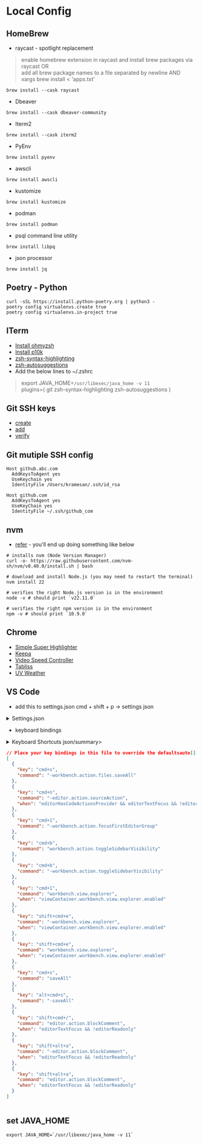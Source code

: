 # Local Config
## HomeBrew 
- raycast - spotlight replacement <br>
> enable homebrew extension in raycast and install brew packages via raycast  OR <br>
> add all brew package names to a file separated by newline AND <br>
> xargs brew install < 'apps.txt' <br>

``` console
brew install --cask raycast
```
- Dbeaver
```console
brew install --cask dbeaver-community 
```
- Iterm2
```console
brew install --cask iterm2
```
- PyEnv
```console
brew install pyenv
```

- awscli
```console
brew install awscli 
```
- kustomize
``` console
brew install kustomize
```
- podman
```console
brew install podman
```
- psql command line utility
```console
brew install libpq 
```

- json processor
```console
brew install jq
```

## Poetry - Python
```
curl -sSL https://install.python-poetry.org | python3 -
poetry config virtualenvs.create true
poetry config virtualenvs.in-project true
```


## ITerm
- [Install ohmyzsh](https://ohmyz.sh/#install)
- [Install p10k](https://github.com/romkatv/powerlevel10k?tab=readme-ov-file#getting-started)
- [zsh-syntax-highlighting](https://github.com/zsh-users/zsh-syntax-highlighting/blob/master/INSTALL.md#oh-my-zsh)
- [zsh-autosuggestions](https://github.com/zsh-users/zsh-autosuggestions/blob/master/INSTALL.md#oh-my-zsh)
- Add the below lines to ~/.zshrc <br>
> export JAVA_HOME=`/usr/libexec/java_home -v 11` <br>
> plugins=( git zsh-syntax-highlighting zsh-autosuggestions ) <br>

## Git SSH keys 
- [create](https://docs.github.com/en/authentication/connecting-to-github-with-ssh/generating-a-new-ssh-key-and-adding-it-to-the-ssh-agent)
- [add](https://docs.github.com/en/authentication/connecting-to-github-with-ssh/adding-a-new-ssh-key-to-your-github-account)
- [verify](https://docs.github.com/en/authentication/connecting-to-github-with-ssh/testing-your-ssh-connection)

## Git mutiple SSH config
```
Host github.abc.com
  AddKeysToAgent yes
  UseKeychain yes
  IdentityFile /Users/kramesan/.ssh/id_rsa

Host github.com
  AddKeysToAgent yes
  UseKeyChain yes
  IdentityFile ~/.ssh/github_com
```

## nvm 
- [refer](https://github.com/nvm-sh/nvm?tab=readme-ov-file#installing-and-updating) - you'll end up doing something like below 
```
# installs nvm (Node Version Manager)
curl -o- https://raw.githubusercontent.com/nvm-sh/nvm/v0.40.0/install.sh | bash

# download and install Node.js (you may need to restart the terminal)
nvm install 22

# verifies the right Node.js version is in the environment
node -v # should print `v22.11.0`

# verifies the right npm version is in the environment
npm -v # should print `10.9.0`
```
## Chrome
- [Simple Super Highlighter](https://chromewebstore.google.com/detail/super-simple-highlighter/hhlhjgianpocpoppaiihmlpgcoehlhio)
- [Keepa](https://chromewebstore.google.com/detail/keepa-amazon-price-tracke/neebplgakaahbhdphmkckjjcegoiijjo)
- [Video Speed Controller](https://chromewebstore.google.com/detail/video-speed-controller/nffaoalbilbmmfgbnbgppjihopabppdk)
- [Tabliss](https://chromewebstore.google.com/detail/tabliss-a-beautiful-new-t/hipekcciheckooncpjeljhnekcoolahp)
- [UV Weather](https://chromewebstore.google.com/detail/uv-weather/ngeokhpbgoadbpdpnplcminbjhdecjeb)

## VS Code 
- add this to settings.json  cmd + shift + p -> settings json
<details> <summary>Settings.json</summary>

``` json
{
  "redhat.telemetry.enabled": false,
  "editor.fontSize": 20,
  "RainbowBrackets.depreciation-notice": false,
  "files.autoSave": "onFocusChange",
  "editor.wordWrap": "on",
  "workbench.editor.autoLockGroups": {
    "decompiled.javaClass": true
  },
  "workbench.colorTheme": "Cobalt2",
  "workbench.iconTheme": "vscode-icons",
  "security.workspace.trust.untrustedFiles": "open",
  "editor.accessibilitySupport": "off",
  "security.promptForLocalFileProtocolHandling": false,
  "editor.formatOnSave": true,
  "eslint.codeActionsOnSave.rules": null,
  "editor.linkedEditing": true,
  "editor.minimap.sectionHeaderFontSize": 12,
  "terminal.integrated.env.linux": {},
  "terminal.integrated.fontSize": 20,
  "javascript.updateImportsOnFileMove.enabled": "always",
  "explorer.confirmDelete": false,
  "editor.fontWeight": "normal",
  "workbench.sideBar.location": "right",
  "tailwindCSS.experimental.classRegex": [],
  "files.associations": {
    "*.css": "tailwindcss"
  },
  "editor.quickSuggestions": {
    "strings": "on"
  },
  "explorer.confirmPasteNative": false,
  "telemetry.telemetryLevel": "off",
  "explorer.confirmDragAndDrop": false,
  "update.showReleaseNotes": false,
  "extensions.ignoreRecommendations": true,
  "codium.codeCompletion.enable": false,
  "github.copilot.enable": {
    "*": true,
    "plaintext": false,
    "markdown": false,
    "scminput": false
  },
  "editor.stickyScroll.enabled": false,
  "[css]": {
    "editor.defaultFormatter": "esbenp.prettier-vscode"
  },
  "[handlebars]": {
    "editor.defaultFormatter": "esbenp.prettier-vscode"
  },
  "[html]": {
    "editor.defaultFormatter": "esbenp.prettier-vscode"
  },
  "[javascript]": {
    "editor.defaultFormatter": "esbenp.prettier-vscode"
  },
  "[javascriptreact]": {
    "editor.defaultFormatter": "esbenp.prettier-vscode"
  },
  "[json]": {
    "editor.defaultFormatter": "esbenp.prettier-vscode"
  },
  "[jsonc]": {
    "editor.defaultFormatter": "esbenp.prettier-vscode"
  },
  "[markdown]": {
    "editor.defaultFormatter": "esbenp.prettier-vscode",
    "diffEditor.ignoreTrimWhitespace": false
  },
  "[scss]": {
    "editor.defaultFormatter": "esbenp.prettier-vscode"
  },
  "[typescript]": {
    "editor.defaultFormatter": "esbenp.prettier-vscode"
  },
  "[typescriptreact]": {
    "editor.defaultFormatter": "esbenp.prettier-vscode"
  },
  "editor.minimap.enabled": false,
  "fontshortcuts.defaultFontSize": 20,
  "fontshortcuts.defaultTerminalFontSize": 20,
  "fontshortcuts.step": 1,
  "cSpell.enabled": true,
  "editor.lineHeight": 0,
  "terminal.integrated.fontFamily": "MesloLGS NF",
  "cSpell.userWords": ["Doordash"],
  "workbench.editor.enablePreview": false
}


```

</details>

- keyboard bindings

<details><summary>Keyboard Shortcuts json/summary>
  
``` json
// Place your key bindings in this file to override the defaultsauto[]
[
  {
    "key": "cmd+s",
    "command": "-workbench.action.files.saveAll"
  },
  {
    "key": "cmd+n",
    "command": "-editor.action.sourceAction",
    "when": "editorHasCodeActionsProvider && editorTextFocus && !editorReadonly"
  },
  {
    "key": "cmd+1",
    "command": "-workbench.action.focusFirstEditorGroup"
  },
  {
    "key": "cmd+b",
    "command": "workbench.action.toggleSidebarVisibility"
  },
  {
    "key": "cmd+b",
    "command": "-workbench.action.toggleSidebarVisibility"
  },
  {
    "key": "cmd+1",
    "command": "workbench.view.explorer",
    "when": "viewContainer.workbench.view.explorer.enabled"
  },
  {
    "key": "shift+cmd+e",
    "command": "-workbench.view.explorer",
    "when": "viewContainer.workbench.view.explorer.enabled"
  },
  {
    "key": "shift+cmd+e",
    "command": "workbench.view.explorer",
    "when": "viewContainer.workbench.view.explorer.enabled"
  },
  {
    "key": "cmd+s",
    "command": "saveAll"
  },
  {
    "key": "alt+cmd+s",
    "command": "-saveAll"
  },
  {
    "key": "shift+cmd+/",
    "command": "editor.action.blockComment",
    "when": "editorTextFocus && !editorReadonly"
  },
  {
    "key": "shift+alt+a",
    "command": "-editor.action.blockComment",
    "when": "editorTextFocus && !editorReadonly"
  },
  {
    "key": "shift+alt+a",
    "command": "editor.action.blockComment",
    "when": "editorTextFocus && !editorReadonly"
  }
]


```
</details>

## set JAVA_HOME
```
export JAVA_HOME=`/usr/libexec/java_home -v 11`
```
